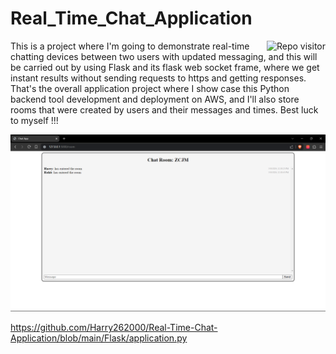 # Real_Time_Chat_Application 
<a href="https://komarev.com/ghpvc/?username=Real-Time-Chat-Application">
  <img align="right" src="https://komarev.com/ghpvc/?username=Real-Time-Chat-Application&label=Visitors&color=0e75b6&style=flat" alt="Repo visitor" />
</a>

This is a project where I'm going to demonstrate real-time chatting devices between two users with updated messaging, and this will be carried out by using Flask and its flask web socket frame, where we get instant results without sending requests to https and getting responses. That's the overall application project where I show case this Python backend tool development and deployment on AWS, and I'll also store rooms that were created by users and their messages and times. Best luck to myself !!!

![ChatRoom](./assets/img/Screenshot%20(965).png)

https://github.com/Harry262000/Real-Time-Chat-Application/blob/main/Flask/application.py
